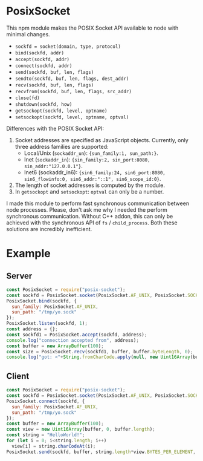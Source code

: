 # PosixSocket

This npm module makes the POSIX Socket API available to node with minimal changes.

* `sockfd = socket(domain, type, protocol)`
* `bind(sockfd, addr)`
* `accept(sockfd, addr)`
* `connect(sockfd, addr)`
* `send(sockfd, buf, len, flags)`
* `sendto(sockfd, buf, len, flags, dest_addr)`
* `recv(sockfd, buf, len, flags)`
* `recvfrom(sockfd, buf, len, flags, src_addr)`
* `close(fd)`
* `shutdown(sockfd, how)`
* `getsockopt(sockfd, level, optname)`
* `setsockopt(sockfd, level, optname, optval)`

Differences with the POSIX Socket API:

1. Socket addresses are specified as JavaScript objects.
   Currently, only three address families are supported:
   * Local/Unix (`sockaddr_un`): `{sun_family:1, sun_path:}`.
   * Inet (`sockaddr_in`): `{sin_family:2, sin_port:8080, sin_addr:"127.0.0.1"}`.
   * Inet6 (sockaddr_in6): `{sin6_family:24, sin6_port:8080, sin6_flowinfo:0, sin6_addr:"::1", sin6_scope_id:0}`.
2. The length of socket addresses is computed by the module.
3. In `getsockopt` and `setsockopt`: `optval` can only be a number.

I made this module to perform fast synchronous communication between node processes.
Please, don't ask me why I needed the perform synchronous communication.
Without C++ addon, this can only be achieved with the synchronous API of `fs` / `child_process`.
Both these solutions are incredibly inefficient.

# Example

## Server

```js
const PosixSocket = require("posix-socket");
const sockfd = PosixSocket.socket(PosixSocket.AF_UNIX, PosixSocket.SOCK_STREAM, 0);
PosixSocket.bind(sockfd, {
  sun_family: PosixSocket.AF_UNIX,
  sun_path: "/tmp/yo.sock"
});
PosixSocket.listen(sockfd, 1);
const address = {};
const sockfd1 = PosixSocket.accept(sockfd, address);
console.log("connection accepted from", address);
const buffer = new ArrayBuffer(100);
const size = PosixSocket.recv(sockfd1, buffer, buffer.byteLength, 0);
console.log("got: <"+String.fromCharCode.apply(null, new Uint16Array(buffer, 0, size))+">");
```

## Client

```js
const PosixSocket = require("posix-socket");
const sockfd = PosixSocket.socket(PosixSocket.AF_UNIX, PosixSocket.SOCK_STREAM, 0);
PosixSocket.connect(sockfd, {
  sun_family: PosixSocket.AF_UNIX,
  sun_path: "/tmp/yo.sock"
});
const buffer = new ArrayBuffer(100);
const view = new Uint16Array(buffer, 0, buffer.length);
const string = "HelloWorld!";
for (let i = 0; i<string.length; i++)
  view[i] = string.charCodeAt(i);
PosixSocket.send(sockfd, buffer, string.length*view.BYTES_PER_ELEMENT, 0);
```